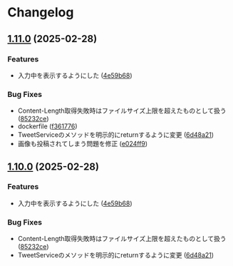 # Changelog

## [1.11.0](https://github.com/t1nyb0x/discord-twitter-embed-rx/compare/v1.10.0...v1.11.0) (2025-02-28)


### Features

* 入力中を表示するようにした ([4e59b68](https://github.com/t1nyb0x/discord-twitter-embed-rx/commit/4e59b68a80bf72a903244c717fdae1652d975178))


### Bug Fixes

* Content-Length取得失敗時はファイルサイズ上限を超えたものとして扱う ([85232ce](https://github.com/t1nyb0x/discord-twitter-embed-rx/commit/85232ce401727f6ea16bd919c3d58b86283f3c0f))
* dockerfile ([f361776](https://github.com/t1nyb0x/discord-twitter-embed-rx/commit/f361776314fbb800db533369177bbeab3bc22061))
* TweetServiceのメソッドを明示的にreturnするように変更 ([6d48a21](https://github.com/t1nyb0x/discord-twitter-embed-rx/commit/6d48a21c5ab8bdef10caa8428c0bd0c8984d1292))
* 画像も投稿されてしまう問題を修正 ([e024ff9](https://github.com/t1nyb0x/discord-twitter-embed-rx/commit/e024ff91ba690cb4d4445b8fadd4ee99d4b97d2f))

## [1.10.0](https://github.com/t1nyb0x/discord-twitter-embed-rx/compare/v1.9.3...v1.10.0) (2025-02-28)


### Features

* 入力中を表示するようにした ([4e59b68](https://github.com/t1nyb0x/discord-twitter-embed-rx/commit/4e59b68a80bf72a903244c717fdae1652d975178))


### Bug Fixes

* Content-Length取得失敗時はファイルサイズ上限を超えたものとして扱う ([85232ce](https://github.com/t1nyb0x/discord-twitter-embed-rx/commit/85232ce401727f6ea16bd919c3d58b86283f3c0f))
* TweetServiceのメソッドを明示的にreturnするように変更 ([6d48a21](https://github.com/t1nyb0x/discord-twitter-embed-rx/commit/6d48a21c5ab8bdef10caa8428c0bd0c8984d1292))
